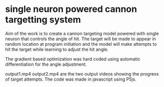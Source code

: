 # single neuron powered cannon targetting system
Aim of the work is to create a cannon targeting model powered with single
neuron that controls the angle of hit. The target will be made to appear in
random location at program initiation and the model will make attempts to hit
the target while learning to adjust the hit angle.

The gradient based optimization was hard coded using automatic differentiation
for the angle adjustment.

output1.mp4 output2.mp4 are the two output videos showing the progress of
target attempts. The code was made in javascript using P5js.
